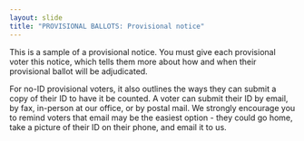 ```yaml
---
layout: slide
title: "PROVISIONAL BALLOTS: Provisional notice"
---
```


This is a sample of a provisional notice. You must give each provisional voter this notice, which tells them more about how and when their provisional ballot will be adjudicated.

For no-ID provisional voters, it also outlines the ways they can submit a copy of their ID to have it be counted. A voter can submit their ID by email, by fax, in-person at our office, or by postal mail. We strongly encourage you to remind voters that email may be the easiest option - they could go home, take a picture of their ID on their phone, and email it to us.